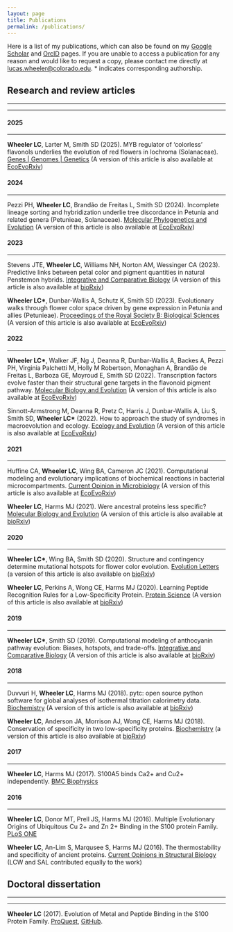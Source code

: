 ```yaml
---
layout: page
title: Publications
permalink: /publications/
---
```

Here is a list of my publications, which can also be found on my [Google Scholar](https://scholar.google.com/citations?user=IEcP51wAAAAJ&hl=en) and [OrcID](https://orcid.org/0000-0002-9483-9792?lang=en) pages. If you are unable to access a publication for any reason and would like to request a copy, please contact me directly at lucas.wheeler@colorado.edu. \* indicates corresponding authorship.

## Research and review articles
<hr><hr>


#### 2025
<hr>

**Wheeler LC**, Larter M, Smith SD (2025). MYB regulator of ‘colorless’ flavonols underlies the evolution of red flowers in Iochroma (Solanaceae). [Genes | Genomes | Genetics](https://track.smtpsendmail.com/9032119/c?p=dHjHkl1gr5uIoSctEveyD03aYAgKlFDa3K-uGIaBA-aG52ljI5Mylql4c5oLGbSX5WKAh3g4AhseG9LR3En4PpPYCvjo2vzf8JjHWtwMhF-w_m3wOLQ9Sr7kZzklBo_T0-kcXffz309Nm6wwvLzYO_OKcwiYxBRsy_leGfCrMn7qRE_eaknLI1hKTrkBGl0yTBCjBBlOErxFheropyBEltJM-_RF3pydVCDlSy2OLO_T_Uz6iJjNj7MBTnFM4nTp673JefQfEXRviAiDMC4bXMi0ReDvhNddR5fiyjk0m73VIT4iXQWv422IZ3WWQHfXaa5EPEM0voo61_kTstWO14eTPLlktoU-DHQAOKenb7qZ6Fx-97rw14hrPNWneX3_Cqn4ITWN1MIlHSpeiGRy_QcRmHEr_DqglwPyiYlrqnM=) (A version of this article is also available at [EcoEvoRxiv](https://ecoevorxiv.org/repository/view/8748/))


#### 2024
<hr>

Pezzi PH, **Wheeler LC**, Brandão de Freitas L, Smith SD (2024). Incomplete lineage sorting and hybridization underlie tree discordance in Petunia and related genera (Petunieae, Solanaceae). [Molecular Phylogenetics and Evolution](https://www.sciencedirect.com/science/article/abs/pii/S1055790324001283) (A version of this article is also available at [EcoEvoRxiv](https://ecoevorxiv.org/repository/view/6889/))



#### 2023
<hr>

Stevens JTE, **Wheeler LC**, Williams NH, Norton AM, Wessinger CA (2023). Predictive links between petal color and pigment quantities in natural Penstemon hybrids. [Integrative and Comparative Biology](https://academic.oup.com/icb/advance-article-abstract/doi/10.1093/icb/icad073/7199657?redirectedFrom=fulltext) (A version of this article is also available at [bioRxiv](https://www.biorxiv.org/content/10.1101/2023.04.06.535869v1))


**Wheeler LC\***, Dunbar-Wallis A, Schutz K, Smith SD (2023).  Evolutionary walks through flower color space driven by gene expression in Petunia and allies (Petunieae). [Proceedings of the Royal Society B: Biological Sciences](https://royalsocietypublishing.org/doi/10.1098/rspb.2023.0275) (A version of this article is also available at [EcoEvoRxiv](https://ecoevorxiv.org/repository/view/4991/))


#### 2022
<hr>

**Wheeler LC\***, Walker JF, Ng J, Deanna R, Dunbar-Wallis A, Backes A, Pezzi PH, Virginia Palchetti M, Holly M Robertson, Monaghan A, Brandão de Freitas L, Barboza GE, Moyroud E, Smith SD (2022). Transcription factors evolve faster than their structural gene targets in the flavonoid pigment pathway. [Molecular Biology and Evolution](https://academic.oup.com/mbe/advance-article/doi/10.1093/molbev/msac044/6536971?guestAccessKey=1e3c7fc1-043a-48fa-93c7-9640e850a5b2) (A version of this article is also available at [EcoEvoRxiv](https://ecoevorxiv.org/3tdfk))


Sinnott-Armstrong M, Deanna R, Pretz C, Harris J, Dunbar-Wallis A, Liu S, Smith SD, **Wheeler LC\*** (2022). How to approach the study of syndromes in macroevolution and ecology. [Ecology and Evolution](https://onlinelibrary.wiley.com/doi/10.1002/ece3.8583) (A version of this article is also available at [EcoEvoRxiv](https://ecoevorxiv.org/bt2km/))


#### 2021
<hr>

Huffine CA, **Wheeler LC**, Wing BA, Cameron JC (2021). Computational modeling and evolutionary implications of biochemical
reactions in bacterial microcompartments. [Current Opinion in Microbiology](https://www.sciencedirect.com/science/article/pii/S1369527421001375?dgcid=coauthor) (A version of this article is also available at [EcoEvoRxiv](https://ecoevorxiv.org/352u9/))


**Wheeler LC**, Harms MJ (2021). Were ancestral proteins less specific? [Molecular Biology and Evolution](https://academic.oup.com/mbe/advance-article/doi/10.1093/molbev/msab019/6126412) (A version of this article is also available at [bioRxiv](https://www.biorxiv.org/content/10.1101/2020.05.27.120261v1))


#### 2020
<hr>

**Wheeler LC\***, Wing BA, Smith SD (2020). Structure and contingency determine mutational hotspots for flower color evolution. [Evolution Letters](https://onlinelibrary.wiley.com/doi/full/10.1002/evl3.212) (a version of this article is also available on [bioRxiv](https://www.biorxiv.org/content/10.1101/2020.08.18.256503v1))


**Wheeler LC**, Perkins A, Wong CE, Harms MJ (2020). Learning Peptide Recognition Rules for a Low-Specificity Protein. [Protein Science](https://onlinelibrary.wiley.com/doi/abs/10.1002/pro.3958) (A version of this article is also available at [bioRxiv](https://www.biorxiv.org/content/10.1101/2020.06.02.131086v1))


#### 2019
<hr>

**Wheeler LC\***, Smith SD (2019). Computational modeling of anthocyanin pathway evolution: Biases, hotspots, and trade-offs.
[Integrative and Comparative Biology](https://academic.oup.com/icb/advance-article/doi/10.1093/icb/icz049/5497801?guestAccessKey=6d4d5dc9-52b6-4a41-8789-0e90597a0816) (A version of this article is also available at [bioRxiv](https://www.biorxiv.org/content/early/2019/01/03/511089))


#### 2018
<hr>

Duvvuri H, **Wheeler LC**, Harms MJ (2018). pytc: open source python software for global analyses of isothermal titration calorimetry data. [Biochemistry](https://pubs.acs.org/doi/abs/10.1021/acs.biochem.7b01264) (A version of this article is also available at [bioRxiv](https://www.biorxiv.org/content/early/2017/12/15/234682))


**Wheeler LC**, Anderson JA, Morrison AJ, Wong CE, Harms MJ (2018). Conservation of specificity in two low-specificity proteins. [Biochemistry](http://pubs.acs.org/doi/10.1021/acs.biochem.7b01086) (a version of this article is also available at [bioRxiv](https://www.biorxiv.org/content/early/2017/10/25/207324))

#### 2017
<hr>

**Wheeler LC**, Harms MJ (2017). S100A5 binds Ca2+ and Cu2+ independently. [BMC Biophysics](https://bmcbiophys.biomedcentral.com/articles/10.1186/s13628-017-0040-y)


#### 2016
<hr>

**Wheeler LC**, Donor MT, Prell JS, Harms MJ (2016). Multiple Evolutionary 
Origins of Ubiquitous Cu 2+ and Zn 2+ Binding in the S100 protein Family. 
[PLoS ONE](http://journals.plos.org/plosone/article?id=10.1371/journal.pone.0164740)


**Wheeler LC**, An-Lim S, Marqusee S, Harms MJ (2016). The thermostability 
and specificity of ancient proteins. [Current Opinions in Structural Biology](http://www.sciencedirect.com/science/article/pii/S0959440X16300501) (LCW and SAL contributed equally to the work) 


## Doctoral dissertation
<hr><hr>

**Wheeler LC** (2017). Evolution of Metal and Peptide Binding in the S100 Protein Family. [ProQuest](https://search.proquest.com/docview/2015148136?pq-origsite=gscholar), [GitHub](https://github.com/lcwheeler/dissertation).

